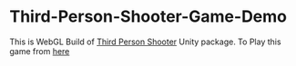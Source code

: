 # Third-Person-Shooter-Game-Demo

This is WebGL Build of [Third Person Shooter](https://github.com/baponkar/Third-Person-Shooter) Unity package.
 To Play this game from [here](https://baponkar.github.io/Third-Person-Shooter-Game-Demo/)
